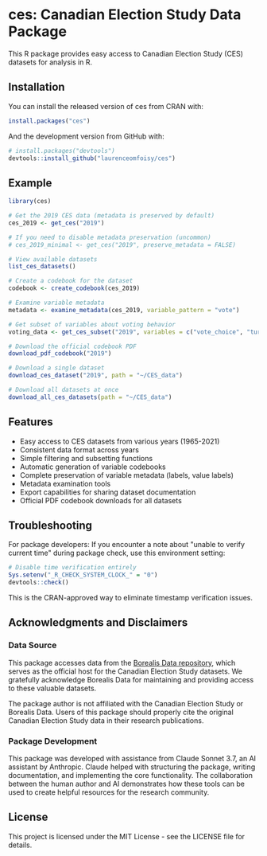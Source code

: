 # ces: Canadian Election Study Data Package

This R package provides easy access to Canadian Election Study (CES) datasets for analysis in R.

## Installation

You can install the released version of ces from CRAN with:

```r
install.packages("ces")
```

And the development version from GitHub with:

```r
# install.packages("devtools")
devtools::install_github("laurenceomfoisy/ces")
```

## Example

```r
library(ces)

# Get the 2019 CES data (metadata is preserved by default)
ces_2019 <- get_ces("2019")

# If you need to disable metadata preservation (uncommon)
# ces_2019_minimal <- get_ces("2019", preserve_metadata = FALSE)

# View available datasets
list_ces_datasets()

# Create a codebook for the dataset
codebook <- create_codebook(ces_2019)

# Examine variable metadata
metadata <- examine_metadata(ces_2019, variable_pattern = "vote")

# Get subset of variables about voting behavior
voting_data <- get_ces_subset("2019", variables = c("vote_choice", "turnout"))

# Download the official codebook PDF
download_pdf_codebook("2019")

# Download a single dataset
download_ces_dataset("2019", path = "~/CES_data")

# Download all datasets at once
download_all_ces_datasets(path = "~/CES_data")
```

## Features

- Easy access to CES datasets from various years (1965-2021)
- Consistent data format across years
- Simple filtering and subsetting functions
- Automatic generation of variable codebooks
- Complete preservation of variable metadata (labels, value labels)
- Metadata examination tools
- Export capabilities for sharing dataset documentation
- Official PDF codebook downloads for all datasets

## Troubleshooting

For package developers: If you encounter a note about "unable to verify current time" during package check, use this environment setting:

```r
# Disable time verification entirely
Sys.setenv("_R_CHECK_SYSTEM_CLOCK_" = "0")
devtools::check()
```

This is the CRAN-approved way to eliminate timestamp verification issues.

## Acknowledgments and Disclaimers

### Data Source
This package accesses data from the [Borealis Data repository](https://borealisdata.ca/), which serves as the official host for the Canadian Election Study datasets. We gratefully acknowledge Borealis Data for maintaining and providing access to these valuable datasets.

The package author is not affiliated with the Canadian Election Study or Borealis Data. Users of this package should properly cite the original Canadian Election Study data in their research publications.

### Package Development
This package was developed with assistance from Claude Sonnet 3.7, an AI assistant by Anthropic. Claude helped with structuring the package, writing documentation, and implementing the core functionality. The collaboration between the human author and AI demonstrates how these tools can be used to create helpful resources for the research community.

## License

This project is licensed under the MIT License - see the LICENSE file for details.
